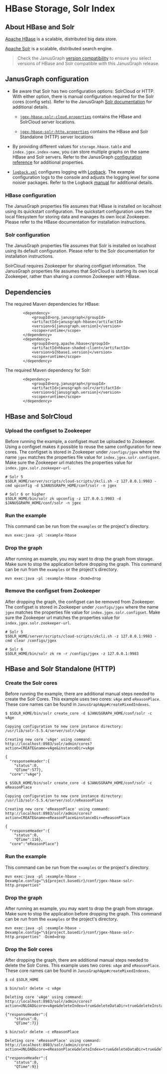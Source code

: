 # HBase Storage, Solr Index

## About HBase and Solr

[Apache HBase](https://hbase.apache.org/) is a scalable, distributed big data
store.

[Apache Solr](https://lucene.apache.org/solr/) is a scalable, distributed
search engine.

> Check the JanusGraph [version compatibility](https://docs.janusgraph.org/latest/version-compat.html)
to ensure you select versions of HBase and Solr compatible with this
JanusGraph release.

## JanusGraph configuration

* Be aware that Solr has two configuration options: SolrCloud or HTTP. With
either option, there is manual configuration required for the Solr cores (config
sets). Refer to the JanusGraph [Solr documentation](https://docs.janusgraph.org/latest/solr.html)
for additional details.

    * [`jgex-hbase-solr-cloud.properties`](conf/jgex-hbase-solr-cloud.properties)
    contains the HBase and SolrCloud server locations.

    * [`jgex-hbase-solr-http.properties`](conf/jgex-hbase-solr-http.properties)
    contains the HBase and Solr Standalone (HTTP) server locations

* By providing different values for `storage.hbase.table` and `index.jgex.index-name`,
you can store multiple graphs on the same HBase and Solr servers. Refer to
the JanusGraph [configuration reference](https://docs.janusgraph.org/latest/config-ref.html)
for additional properties.

* [`logback.xml`](conf/logback.xml) configures logging with [Logback](https://logback.qos.ch/).
The example configuration logs to the console and adjusts the logging level
for some noisier packages. Refer to the Logback [manual](https://logback.qos.ch/manual/index.html)
for additional details.

### HBase configuration

The JanusGraph properties file assumes that HBase is installed on localhost
using its quickstart configuration. The quickstart configuration uses the
local filesystem for storing data and manages its own local Zookeeper. Please
refer to the HBase documentation for installation instructions.

### Solr configuration

The JanusGraph properties file assumes that Solr is installed on localhost
using its default configuration. Please refer to the Solr documentation for
installation instructions.

SolrCloud requires Zookeeper for sharing configset information. The JanusGraph
properties file assumes that SolrCloud is starting its own local Zookeeper,
rather than sharing a common Zookeeper with HBase.

## Dependencies

The required Maven dependencies for HBase:

```
        <dependency>
            <groupId>org.janusgraph</groupId>
            <artifactId>janusgraph-hbase</artifactId>
            <version>${janusgraph.version}</version>
            <scope>runtime</scope>
        </dependency>
        <dependency>
            <groupId>org.apache.hbase</groupId>
            <artifactId>hbase-shaded-client</artifactId>
            <version>${hbase1.version}</version>
            <scope>runtime</scope>
        </dependency>
```

The required Maven dependency for Solr:

```
        <dependency>
            <groupId>org.janusgraph</groupId>
            <artifactId>janusgraph-solr</artifactId>
            <version>${janusgraph.version}</version>
            <scope>runtime</scope>
        </dependency>
```

## HBase and SolrCloud

### Upload the configset to Zookeeper

Before running the example, a configset must be uploaded to Zookeeper.
Using a configset makes it possible to reuse the same configuration for new
cores. The configset is stored in Zookeeper under `/configs/jgex` where the
name `jgex` matches the properties file value for `index.jgex.solr.configset`.
Make sure the Zookeeper url matches the properties value for `index.jgex.solr.zookeeper-url`.

```
# Solr 5
$SOLR_HOME/server/scripts/cloud-scripts/zkcli.sh -z 127.0.0.1:9983 -cmd upconfig -d $JANUSGRAPH_HOME/conf/solr -n jgex

# Solr 6 or higher
$SOLR_HOME/bin/solr zk upconfig -z 127.0.0.1:9983 -d $JANUSGRAPH_HOME/conf/solr -n jgex
```

### Run the example

This command can be run from the `examples` or the project's directory.

```
mvn exec:java -pl :example-hbase
```

### Drop the graph

After running an example, you may want to drop the graph from storage. Make
sure to stop the application before dropping the graph. This command can be
run from the `examples` or the project's directory.

```
mvn exec:java -pl :example-hbase -Dcmd=drop
```

### Remove the configset from Zookeeper

After dropping the graph, the configset can be removed from Zookeeper.
The configset is stored in Zookeeper under `/configs/jgex` where the name
`jgex` matches the properties file value for `index.jgex.solr.configset`.
Make sure the Zookeeper url matches the properties value for `index.jgex.solr.zookeeper-url`.

```
# Solr 5
$SOLR_HOME/server/scripts/cloud-scripts/zkcli.sh -z 127.0.0.1:9983 -cmd clear /configs/jgex

# Solr 6
$SOLR_HOME/bin/solr zk rm -r /configs/jgex -z 127.0.0.1:9983
```


## HBase and Solr Standalone (HTTP)

### Create the Solr cores

Before running the example, there are additional manual steps needed to create
the Solr Cores. This example uses two cores: `vAge` and `eReasonPlace`. These
core names can be found in `JanusGraphApp#createMixedIndexes`.

```
$ $SOLR_HOME/bin/solr create_core -d $JANUSGRAPH_HOME/conf/solr -c vAge

Copying configuration to new core instance directory:
/usr/lib/solr-5.5.4/server/solr/vAge

Creating new core 'vAge' using command:
http://localhost:8983/solr/admin/cores?action=CREATE&name=vAge&instanceDir=vAge

{
  "responseHeader":{
    "status":0,
    "QTime":577},
  "core":"vAge"}

$ $SOLR_HOME/bin/solr create_core -d $JANUSGRAPH_HOME/conf/solr -c eReasonPlace

Copying configuration to new core instance directory:
/usr/lib/solr-5.5.4/server/solr/eReasonPlace

Creating new core 'eReasonPlace' using command:
http://localhost:8983/solr/admin/cores?action=CREATE&name=eReasonPlace&instanceDir=eReasonPlace

{
  "responseHeader":{
    "status":0,
    "QTime":116},
  "core":"eReasonPlace"}
```

### Run the example

This command can be run from the `examples` or the project's directory.

```
mvn exec:java -pl :example-hbase -Dexample.config="\${project.basedir}/conf/jgex-hbase-solr-http.properties"
```

### Drop the graph

After running an example, you may want to drop the graph from storage. Make
sure to stop the application before dropping the graph. This command can be
run from the `examples` or the project's directory.

```
mvn exec:java -pl :example-hbase -Dexample.config="\${project.basedir}/conf/jgex-hbase-solr-http.properties" -Dcmd=drop
```

### Drop the Solr cores

After dropping the graph, there are additional manual steps needed to delete
the Solr Cores. This example uses two cores: `vAge` and `eReasonPlace`. These
core names can be found in `JanusGraphApp#createMixedIndexes`.

```
$ cd $SOLR_HOME

$ bin/solr delete -c vAge

Deleting core 'vAge' using command:
http://localhost:8983/solr/admin/cores?action=UNLOAD&core=vAge&deleteIndex=true&deleteDataDir=true&deleteInstanceDir=true

{"responseHeader":{
    "status":0,
    "QTime":7}}

$ bin/solr delete -c eReasonPlace

Deleting core 'eReasonPlace' using command:
http://localhost:8983/solr/admin/cores?action=UNLOAD&core=eReasonPlace&deleteIndex=true&deleteDataDir=true&deleteInstanceDir=true

{"responseHeader":{
    "status":0,
    "QTime":9}}
```
